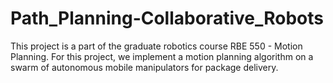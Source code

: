 # Path_Planning-Collaborative_Robots

This project is a part of the graduate robotics course RBE 550 - Motion Planning. For this project, we implement a motion planning algorithm on a swarm of autonomous mobile manipulators for package delivery.

